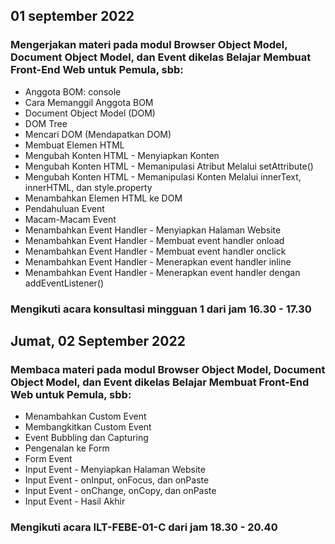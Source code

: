 ## 01 september 2022  
### Mengerjakan materi pada modul Browser Object Model, Document Object Model,  dan Event dikelas Belajar Membuat Front-End Web untuk Pemula, sbb:
- Anggota BOM: console
- Cara Memanggil Anggota BOM
- Document Object Model (DOM)
- DOM Tree
- Mencari DOM (Mendapatkan DOM)
- Membuat Elemen HTML
- Mengubah Konten HTML - Menyiapkan Konten
- Mengubah Konten HTML - Memanipulasi Atribut Melalui setAttribute()
- Mengubah Konten HTML - Memanipulasi Konten Melalui innerText, innerHTML, dan style.property
- Menambahkan Elemen HTML ke DOM
- Pendahuluan Event
- Macam-Macam Event
- Menambahkan Event Handler - Menyiapkan Halaman Website
- Menambahkan Event Handler - Membuat event handler onload
- Menambahkan Event Handler - Membuat event handler onclick
- Menambahkan Event Handler - Menerapkan event handler inline
- Menambahkan Event Handler - Menerapkan event handler dengan addEventListener()
### Mengikuti acara konsultasi mingguan 1 dari jam 16.30 - 17.30

## Jumat, 02 September 2022  
### Membaca materi pada modul Browser Object Model, Document Object Model,  dan Event dikelas Belajar Membuat Front-End Web untuk Pemula, sbb:
- Menambahkan Custom Event
- Membangkitkan Custom Event
- Event Bubbling dan Capturing
- Pengenalan ke Form
- Form Event
- Input Event - Menyiapkan Halaman Website
- Input Event - onInput, onFocus, dan onPaste
- Input Event - onChange, onCopy, dan onPaste
- Input Event - Hasil Akhir
### Mengikuti acara ILT-FEBE-01-C dari jam 18.30 - 20.40
